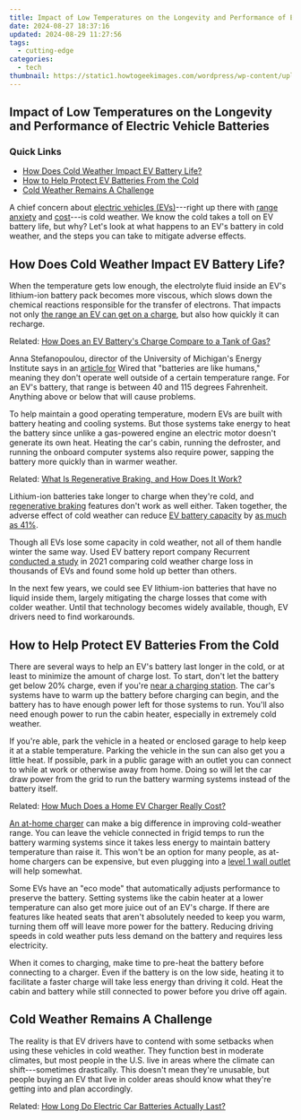 ```yaml
---
title: Impact of Low Temperatures on the Longevity and Performance of Electric Vehicle Batteries
date: 2024-08-27 18:37:16
updated: 2024-08-29 11:27:56
tags:
  - cutting-edge
categories:
  - tech
thumbnail: https://static1.howtogeekimages.com/wordpress/wp-content/uploads/2022/05/chevrolet-bolt-charging-snow.jpg
---
```


## Impact of Low Temperatures on the Longevity and Performance of Electric Vehicle Batteries

### Quick Links

* [How Does Cold Weather Impact EV Battery Life?](https://facebook-record-videos.techidaily.com/updated-branding-in-videos-incorporating-logoswatermarks-for-youtube-content-for-2024/)
* [How to Help Protect EV Batteries From the Cold](https://win11-tips.techidaily.com/brightening-dull-screen-on-pcs-boot-menu/)
* [Cold Weather Remains A Challenge](https://youtube-clips.techidaily.com/2024-approved-breaking-into-the-digital-realm-the-wirecast-approach-for-youtube-streamers/)

 A chief concern about [electric vehicles (EVs)](https://instagram-video-recordings.techidaily.com/new-2024-approved-heres-what-you-dont-know-about-instagram-story-viewer2/)\---right up there with [range anxiety](https://www.reviewgeek.com/116956/does-running-the-a-c-or-heat-lower-your-ev-range/) and [cost](https://activate-lock.techidaily.com/a-comprehensive-guide-to-icloud-unlock-from-apple-iphone-11-pro-online-by-drfone-ios/)\---is cold weather. We know the cold takes a toll on EV battery life, but why? Let's look at what happens to an EV's battery in cold weather, and the steps you can take to mitigate adverse effects.

##  How Does Cold Weather Impact EV Battery Life?

 When the temperature gets low enough, the electrolyte fluid inside an EV's lithium-ion battery pack becomes more viscous, which slows down the chemical reactions responsible for the transfer of electrons. That impacts not only [the range an EV can get on a charge](https://activate-lock.techidaily.com/in-2024-bypass-activation-lock-on-iphone-11-pro-max-4-easy-ways-by-drfone-ios/), but also how quickly it can recharge.

Related: [How Does an EV Battery's Charge Compare to a Tank of Gas?](https://activate-lock.techidaily.com/in-2024-bypass-activation-lock-on-iphone-11-pro-max-4-easy-ways-by-drfone-ios/) 

 Anna Stefanopoulou, director of the University of Michigan's Energy Institute says in an [article for](https://www.wired.com/story/electric-cars-cold-weather-tips/) Wired that "batteries are like humans," meaning they don't operate well outside of a certain temperature range. For an EV's battery, that range is between 40 and 115 degrees Fahrenheit. Anything above or below that will cause problems.

 To help maintain a good operating temperature, modern EVs are built with battery heating and cooling systems. But those systems take energy to heat the battery since unlike a gas-powered engine an electric motor doesn't generate its own heat. Heating the car's cabin, running the defroster, and running the onboard computer systems also require power, sapping the battery more quickly than in warmer weather.

Related: [What Is Regenerative Braking, and How Does It Work?](https://tech-hub.techidaily.com/exploring-the-functionality-of-hugging-face-in-ai/) 

 Lithium-ion batteries take longer to charge when they're cold, and [regenerative braking](https://tech-hub.techidaily.com/exploring-the-functionality-of-hugging-face-in-ai/) features don't work as well either. Taken together, the adverse effect of cold weather can reduce [EV battery capacity](https://win-howtos.techidaily.com/bluetooth-connection-issues-how-to-restore-your-mouses-functionality-on-windows-pcs/) by [as much as 41%](https://www.aaa.com/AAA/common/AAR/files/AAA-Electric-Vehicle-Range-Testing-Report.pdf).

 Though all EVs lose some capacity in cold weather, not all of them handle winter the same way. Used EV battery report company Recurrent [conducted a study](https://www.recurrentauto.com/research/winter-ev-range-loss) in 2021 comparing cold weather charge loss in thousands of EVs and found some hold up better than others.

 In the next few years, we could see EV lithium-ion batteries that have no liquid inside them, largely mitigating the charge losses that come with colder weather. Until that technology becomes widely available, though, EV drivers need to find workarounds.

##  How to Help Protect EV Batteries From the Cold

 There are several ways to help an EV's battery last longer in the cold, or at least to minimize the amount of charge lost. To start, don't let the battery get below 20% charge, even if you're [near a charging station](https://fox-friendly.techidaily.com/2024-approved-11-ultimate-phantom-4-accessories-to-purchase/). The car's systems have to warm up the battery before charging can begin, and the battery has to have enough power left for those systems to run. You'll also need enough power to run the cabin heater, especially in extremely cold weather.

 If you're able, park the vehicle in a heated or enclosed garage to help keep it at a stable temperature. Parking the vehicle in the sun can also get you a little heat. If possible, park in a public garage with an outlet you can connect to while at work or otherwise away from home. Doing so will let the car draw power from the grid to run the battery warming systems instead of the battery itself.

Related: [How Much Does a Home EV Charger Really Cost?](https://tech-recovery.techidaily.com/most-enjoyable-kid-approved-movies-available-on-netflix/) 

[An at-home charger](https://tech-recovery.techidaily.com/most-enjoyable-kid-approved-movies-available-on-netflix/) can make a big difference in improving cold-weather range. You can leave the vehicle connected in frigid temps to run the battery warming systems since it takes less energy to maintain battery temperature than raise it. This won't be an option for many people, as at-home chargers can be expensive, but even plugging into a [level 1 wall outlet](https://visual-screen-recording.techidaily.com/unveiling-wintv-magic-compre-written-guide-to-capturing-live-on-windows-pc-for-2024/) will help somewhat.

 Some EVs have an "eco mode" that automatically adjusts performance to preserve the battery. Setting systems like the cabin heater at a lower temperature can also get more juice out of an EV's charge. If there are features like heated seats that aren't absolutely needed to keep you warm, turning them off will leave more power for the battery. Reducing driving speeds in cold weather puts less demand on the battery and requires less electricity.

 When it comes to charging, make time to pre-heat the battery before connecting to a charger. Even if the battery is on the low side, heating it to facilitate a faster charge will take less energy than driving it cold. Heat the cabin and battery while still connected to power before you drive off again.

##  Cold Weather Remains A Challenge

 The reality is that EV drivers have to contend with some setbacks when using these vehicles in cold weather. They function best in moderate climates, but most people in the U.S. live in areas where the climate can shift---sometimes drastically. This doesn't mean they're unusable, but people buying an EV that live in colder areas should know what they're getting into and plan accordingly.

Related: [How Long Do Electric Car Batteries Actually Last?](https://win-howtos.techidaily.com/bluetooth-connection-issues-how-to-restore-your-mouses-functionality-on-windows-pcs/)

<ins class="adsbygoogle"
     style="display:block"
     data-ad-format="autorelaxed"
     data-ad-client="ca-pub-7571918770474297"
     data-ad-slot="1223367746"></ins>



<ins class="adsbygoogle"
     style="display:block"
     data-ad-client="ca-pub-7571918770474297"
     data-ad-slot="8358498916"
     data-ad-format="auto"
     data-full-width-responsive="true"></ins>

